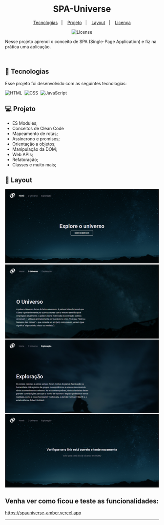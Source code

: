 <h1 align="center"> SPA-Universe </h1>

<p align="center">
  <a href="#-tecnologias">Tecnologias</a>&nbsp;&nbsp;&nbsp;|&nbsp;&nbsp;&nbsp;
  <a href="#-projeto">Projeto</a>&nbsp;&nbsp;&nbsp;|&nbsp;&nbsp;&nbsp;
  <a href="#-layout">Layout</a>&nbsp;&nbsp;&nbsp;|&nbsp;&nbsp;&nbsp;
  <a href="#memo-licença">Licença</a>
</p>

<p align="center">
  <img alt="License" src="https://img.shields.io/static/v1?label=license&message=MIT&color=49AA26&labelColor=000000">
</p>

<p align="center">

Nesse projeto aprendi o conceito de SPA (Single-Page Application) e fiz na prática uma aplicação.

</p>


<br>

## 🚀 Tecnologias

Esse projeto foi desenvolvido com as seguintes tecnologias:

![HTML](https://img.shields.io/badge/-HTML-05122A?style=flat&logo=HTML5)&nbsp;
![CSS](https://img.shields.io/badge/-CSS-05122A?style=flat&logo=CSS3&logoColor=1572B6)&nbsp;
![JavaScript](https://img.shields.io/badge/-JavaScript-05122A?style=flat&logo=javascript)&nbsp;

## 💻 Projeto

- ES Modules;
- Conceitos de Clean Code
- Mapeamento de rotas;
- Assíncrono e promises;
- Orientação a objetos;
- Manipulação da DOM;
- Web APIs;
- Refatoração;
- Classes e muito mais;


## 🔖 Layout

![prewiew](./prewiew.PNG)
![prewiew](./prewiew2.PNG)
![prewiew](./prewiew3.PNG)
![prewiew](./prewiew4.PNG)

## Venha ver como ficou e teste as funcionalidades:

https://spauniverse-amber.vercel.app

---